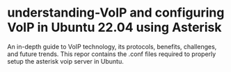 # understanding-VoIP and configuring VoIP in Ubuntu 22.04 using Asterisk
An in-depth guide to VoIP technology, its protocols, benefits, challenges, and future trends.
This repor contains the .conf files required to properly setup the asterisk voip server in Ubuntu.
